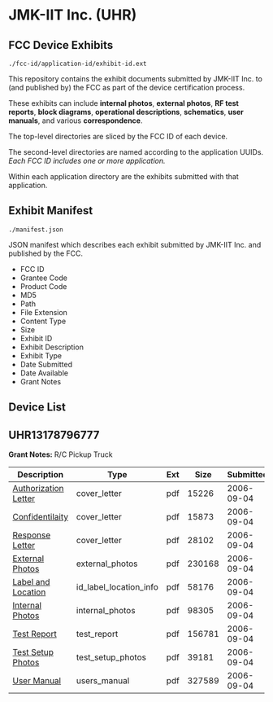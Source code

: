 # JMK-IIT Inc. (UHR)
## FCC Device Exhibits

```
./fcc-id/application-id/exhibit-id.ext
```

This repository contains the exhibit documents submitted by JMK-IIT Inc. to (and published by) the FCC as part of the device certification process.

These exhibits can include **internal photos**, **external photos**, **RF test reports**, **block diagrams**, **operational descriptions**, **schematics**, **user manuals**, and various **correspondence**.

The top-level directories are sliced by the FCC ID of each device.

The second-level directories are named according to the application UUIDs. *Each FCC ID includes one or more application.*

Within each application directory are the exhibits submitted with that application. 

## Exhibit Manifest

```
./manifest.json
```

JSON manifest which describes each exhibit submitted by JMK-IIT Inc. and published by the FCC.

- FCC ID
- Grantee Code
- Product Code
- MD5
- Path
- File Extension
- Content Type
- Size
- Exhibit ID
- Exhibit Description
- Exhibit Type
- Date Submitted
- Date Available
- Grant Notes

## Device List
## UHR13178796777
**Grant Notes:** R/C Pickup Truck

| Description | Type | Ext | Size | Submitted | Available |
| ----------- | ---- | --- | ---- | --------- | --------- |
| [Authorization Letter](UHR13178796777/2571d35844a057318a9b7e205da30a02/701055.pdf) | cover_letter | pdf | 15226 | 2006-09-04 | 2006-09-05 |
| [Confidentilaity](UHR13178796777/2571d35844a057318a9b7e205da30a02/701056.pdf) | cover_letter | pdf | 15873 | 2006-09-04 | 2006-09-05 |
| [Response Letter](UHR13178796777/2571d35844a057318a9b7e205da30a02/701057.pdf) | cover_letter | pdf | 28102 | 2006-09-04 | 2006-09-05 |
| [External Photos](UHR13178796777/2571d35844a057318a9b7e205da30a02/701059.pdf) | external_photos | pdf | 230168 | 2006-09-04 | 2006-09-05 |
| [Label and Location](UHR13178796777/2571d35844a057318a9b7e205da30a02/701061.pdf) | id_label_location_info | pdf | 58176 | 2006-09-04 | 2006-09-05 |
| [Internal Photos](UHR13178796777/2571d35844a057318a9b7e205da30a02/701060.pdf) | internal_photos | pdf | 98305 | 2006-09-04 | 2006-09-05 |
| [Test Report](UHR13178796777/2571d35844a057318a9b7e205da30a02/701064.pdf) | test_report | pdf | 156781 | 2006-09-04 | 2006-09-05 |
| [Test Setup Photos](UHR13178796777/2571d35844a057318a9b7e205da30a02/701065.pdf) | test_setup_photos | pdf | 39181 | 2006-09-04 | 2006-09-05 |
| [User Manual](UHR13178796777/2571d35844a057318a9b7e205da30a02/701066.pdf) | users_manual | pdf | 327589 | 2006-09-04 | 2006-09-05 |
